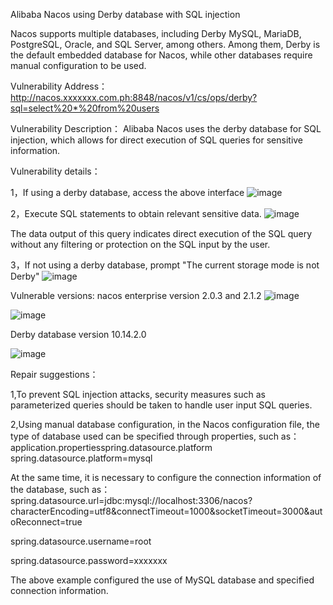 Alibaba Nacos using Derby database with SQL injection

Nacos supports multiple databases, including Derby MySQL, MariaDB, PostgreSQL, Oracle, and SQL Server, among others. Among them, Derby is the default embedded database for Nacos, while other databases require manual configuration to be used.

Vulnerability Address： http://nacos.xxxxxxx.com.ph:8848/nacos/v1/cs/ops/derby?sql=select%20*%20from%20users

Vulnerability Description： Alibaba Nacos uses the derby database for SQL injection, which allows for direct execution of SQL queries for sensitive information.

Vulnerability details：

1，If using a derby database, access the above interface 
![image](https://github.com/ranhn/Nacos-SQL-Injection/assets/107679328/731a6eb5-092b-43d6-b130-3dc32e33e142)


2，Execute SQL statements to obtain relevant sensitive data. 
![image](https://github.com/ranhn/Nacos-SQL-Injection/assets/107679328/576ab611-9ab0-4a20-9832-59518fc093bb)


The data output of this query indicates direct execution of the SQL query without any filtering or protection on the SQL input by the user.

3，If not using a derby database, prompt "The current storage mode is not Derby" 
![image](https://github.com/ranhn/Nacos-SQL-Injection/assets/107679328/33464fe3-4719-40b4-9316-26fbd16082d8)


Vulnerable versions: nacos enterprise version 2.0.3 and 2.1.2
![image](https://github.com/ranhn/Nacos-SQL-Injection/assets/107679328/b8ebcc5c-0e23-4d51-b826-95c46af84bd3)

![image](https://github.com/ranhn/Nacos-SQL-Injection/assets/107679328/2794a887-0dc8-4069-856c-4417701200ae)

Derby database version 10.14.2.0 

![image](https://github.com/ranhn/Nacos-SQL-Injection/assets/107679328/f351c1bc-890e-4267-8c4a-e2c83486044c)

Repair suggestions：

1,To prevent SQL injection attacks, security measures such as parameterized queries should be taken to handle user input SQL queries.

2,Using manual database configuration, in the Nacos configuration file, the type of database used can be specified through properties, such as：application.propertiesspring.datasource.platform spring.datasource.platform=mysql

At the same time, it is necessary to configure the connection information of the database, such as： spring.datasource.url=jdbc:mysql://localhost:3306/nacos?characterEncoding=utf8&connectTimeout=1000&socketTimeout=3000&autoReconnect=true

spring.datasource.username=root

spring.datasource.password=xxxxxxx

The above example configured the use of MySQL database and specified connection information.
